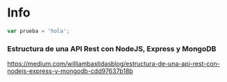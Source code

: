 # Info

```javascript
var prueba = 'hola';

```

### Estructura de una API Rest con NodeJS, Express y MongoDB
https://medium.com/williambastidasblog/estructura-de-una-api-rest-con-nodejs-express-y-mongodb-cdd97637b18b

